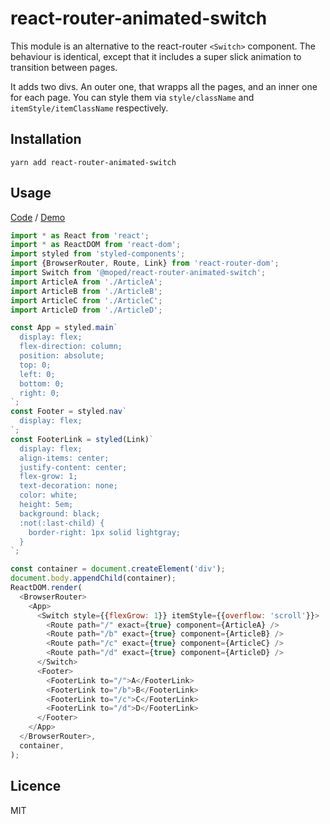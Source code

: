# react-router-animated-switch

This module is an alternative to the react-router `<Switch>` component. The
behaviour is identical, except that it includes a super slick animation to
transition between pages.

It adds two divs. An outer one, that wrapps all the pages, and an inner one for
each page. You can style them via `style/className` and
`itemStyle/itemClassName` respectively.

## Installation

```
yarn add react-router-animated-switch
```

## Usage

[Code](https://github.com/mopedjs/moped/tree/master/packages/react-router-animated-switch-demo)
/ [Demo](http://adoring-austin-f8272b.netlify.com/)

```js
import * as React from 'react';
import * as ReactDOM from 'react-dom';
import styled from 'styled-components';
import {BrowserRouter, Route, Link} from 'react-router-dom';
import Switch from '@moped/react-router-animated-switch';
import ArticleA from './ArticleA';
import ArticleB from './ArticleB';
import ArticleC from './ArticleC';
import ArticleD from './ArticleD';

const App = styled.main`
  display: flex;
  flex-direction: column;
  position: absolute;
  top: 0;
  left: 0;
  bottom: 0;
  right: 0;
`;
const Footer = styled.nav`
  display: flex;
`;
const FooterLink = styled(Link)`
  display: flex;
  align-items: center;
  justify-content: center;
  flex-grow: 1;
  text-decoration: none;
  color: white;
  height: 5em;
  background: black;
  :not(:last-child) {
    border-right: 1px solid lightgray;
  }
`;

const container = document.createElement('div');
document.body.appendChild(container);
ReactDOM.render(
  <BrowserRouter>
    <App>
      <Switch style={{flexGrow: 1}} itemStyle={{overflow: 'scroll'}}>
        <Route path="/" exact={true} component={ArticleA} />
        <Route path="/b" exact={true} component={ArticleB} />
        <Route path="/c" exact={true} component={ArticleC} />
        <Route path="/d" exact={true} component={ArticleD} />
      </Switch>
      <Footer>
        <FooterLink to="/">A</FooterLink>
        <FooterLink to="/b">B</FooterLink>
        <FooterLink to="/c">C</FooterLink>
        <FooterLink to="/d">D</FooterLink>
      </Footer>
    </App>
  </BrowserRouter>,
  container,
);
```

## Licence

MIT
